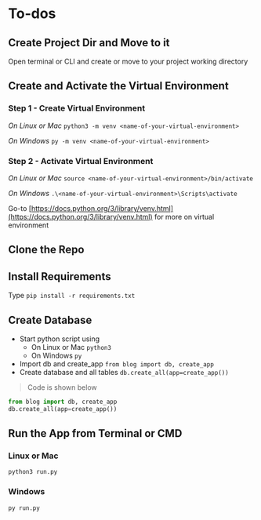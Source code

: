 # To-dos

## Create Project Dir and Move to it
Open terminal or CLI and create or move to your project working directory

## Create and Activate the Virtual Environment

### Step 1 - Create Virtual Environment
*On Linux or Mac* `python3 -m venv <name-of-your-virtual-environment>`

*On Windows* `py -m venv <name-of-your-virtual-environment>`

### Step 2 - Activate Virtual Environment

*On Linux or Mac* `source <name-of-your-virtual-environment>/bin/activate`

*On Windows* `.\<name-of-your-virtual-environment>\Scripts\activate`

Go-to [https://docs.python.org/3/library/venv.html](https://docs.python.org/3/library/venv.html) for more on virtual environment

## Clone the Repo

## Install Requirements
Type `pip install -r requirements.txt`

## Create Database
* Start python script using
  * On Linux or Mac `python3`
  * On Windows `py`
* Import db and create_app `from blog import db, create_app`
* Create database and all tables `db.create_all(app=create_app())`

>Code is shown below

```python
from blog import db, create_app
db.create_all(app=create_app())
```

## Run the App from Terminal or CMD

### Linux or Mac
`python3 run.py`

### Windows
`py run.py`

